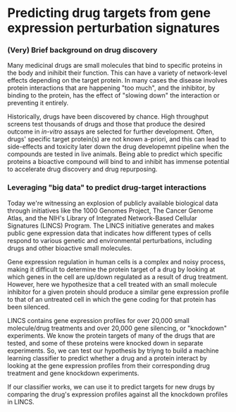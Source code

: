 # Predicting drug targets from gene expression perturbation signatures<br>

### (Very) Brief background on drug discovery

Many medicinal drugs are small molecules that bind to specific proteins in the body and inihibit their function. This can have a variety of network-level effects depending on the target protein. In many cases the disease involves protein interactions that are happening "too much", and the inhibitor, by binding to the protein, has the effect of "slowing down" the interaction or preventing it entirely.

Historically, drugs have been discovered by chance. High throughput screens test thousands of drugs and those that produce the desired outcome in *in-vitro* assays are selected for further development. Often, drugs' specific target protein(s) are not known a-priori, and this can lead to side-effects and toxicity later down the drug developemnt pipeline when the compounds are tested in live animals. Being able to predict which specific proteins a bioactive compound will bind to and inhibit has immense potential to accelerate drug discovery and drug repurposing.

### Leveraging "big data" to predict drug-target interactions

Today we're witnessing an explosion of publicly available biological data through initiatives like the 1000 Genomes Project, The Cancer Genome Atlas, and the NIH's Library of Integrated Network-Based Cellular Signatures (LINCS) Program. The LINCS initiative generates and makes public gene expression data that indicates how different types of cells respond to various genetic and environmental perturbations, including drugs and other bioactive small molecules. 

Gene expression regulation in human cells is a complex and noisy process, making it difficult to determine the protein target of a drug by looking at which genes in the cell are up/down regulated as a result of drug treatment. However, here we hypothesize that a cell treated with an small molecule inhibitor for a given protein should produce a similar gene expression profile to that of an untreated cell in which the gene coding for that protein has been silenced.

LINCS contains gene expression profiles for over 20,000 small molecule/drug treatments and over 20,000 gene silencing, or "knockdown" experiments. We know the protein targets of many of the drugs that are tested, and some of these proteins were knocked down in separate experiments. So, we can test our hypothesis by triyng to build a machine learning classifier to predict whether a drug and a protein interact by looking at the gene expression profiles from their corresponding drug treatment and gene knockdown experiments.

If our classifier works, we can use it to predict targets for new drugs by comparing the drug's expression profiles against all the knockdown profiles in LINCS.

